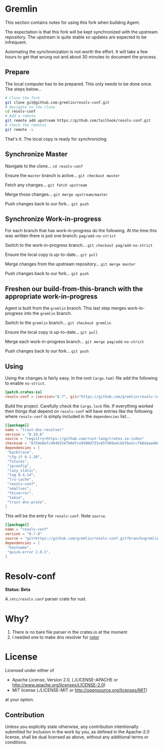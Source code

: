 Gremlin
=======

This section contains notes for using this fork when building Agent.

The expectation is that this fork will be kept synchronized with the upstream repository.  The
upstream is quite stable so updates are expected to be infrequent.

Automating the synchronization is not worth the effort.  It will take a few hours to get that wrung
out and about 30 minutes to document the process.

## Prepare

The local computer has to be prepared.  This only needs to be done once.  The steps below...

``` bash
# Clone the fork
git clone git@github.com:gremlin/resolv-conf.git
# Navigate to the clone
cd resolv-conf
# Add a remote
git remote add upstream https://github.com/tailhook/resolv-conf.git
# Check the remotes
git remote -v
```

That's it.  The local copy is ready for synchronizing.

## Synchronize Master

Navigate to the clone...
`cd resolv-conf`

Ensure the `master` branch is active...
`git checkout master`

Fetch any changes...
`git fetch upstream`

Merge those changes...
`git merge upstream/master`

Push changes back to our fork...
`git push`

## Synchronize Work-in-progress

For each branch that has work-in-progress do the following.  At the time this was written there is
just one branch: `pag/add-no-strict`

Switch to the work-in-progress branch...
`git checkout pag/add-no-strict`

Ensure the local copy is up-to-date...
`git pull`

Merge changes from the upstream repository...
`git merge master`

Push changes back to our fork...
`git push`

## Freshen our build-from-this-branch with the appropriate work-in-progress

Agent is built from the `gremlin` branch.  This last step merges work-in-progress into the `gremlin`
branch.

Switch to the `gremlin` branch...
`git checkout gremlin`

Ensure the local copy is up-to-date...
`git pull`

Merge each work-in-progress branch...
`git merge pag/add-no-strict`

Push changes back to our fork...
`git push`

## Using

Using the changes is fairly easy.  In the root `Cargo.toml` file add the following to enable
`no-strict`.

``` TOML
[patch.crates-io]
resolv-conf = {version="0.7", git="https://github.com/gremlin/resolv-conf.git", branch="gremlin", features=["no-strict"]}
```

Build the project.  Carefully check the `Cargo.lock` file.  If everything worked then things that
depend on `resolv-conf` will have entries like the following where `resolv-conf` is simply included
in the `dependencies` list...

``` TOML
[[package]]
name = "trust-dns-resolver"
version = "0.19.6"
source = "registry+https://github.com/rust-lang/crates.io-index"
checksum = "6759e8efc40465547b0dfce9500d733c65f969a4cbbfbe3ccf68daaa46ef179e"
dependencies = [
 "backtrace",
 "cfg-if 0.1.10",
 "futures",
 "ipconfig",
 "lazy_static",
 "log 0.4.14",
 "lru-cache",
 "resolv-conf",
 "smallvec",
 "thiserror",
 "tokio",
 "trust-dns-proto",
]
```

This will be the entry for `resolv-conf`.  Note `source`.

``` TOML
[[package]]
name = "resolv-conf"
version = "0.7.0"
source = "git+https://github.com/gremlin/resolv-conf.git?branch=gremlin#58673b43ffebb5aab3beec67eae0dc53c5c66c2d"
dependencies = [
 "hostname",
 "quick-error 2.0.1",
]
```

Resolv-conf
===========

**Status: Beta**

A `/etc/resolv.conf` parser crate for rust.

Why?
====

1. There is no bare file parser in the crates.io at the moment
2. I needed one to make dns resolver for [rotor]

[rotor]: http://github.com/tailhook/rotor


License
=======

Licensed under either of

* Apache License, Version 2.0, (./LICENSE-APACHE or http://www.apache.org/licenses/LICENSE-2.0)
* MIT license (./LICENSE-MIT or http://opensource.org/licenses/MIT)

at your option.

Contribution
------------

Unless you explicitly state otherwise, any contribution intentionally
submitted for inclusion in the work by you, as defined in the Apache-2.0
license, shall be dual licensed as above, without any additional terms or
conditions.

